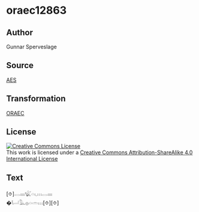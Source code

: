 # oraec12863

## Author

Gunnar Sperveslage

## Source

[AES](https://github.com/simondschweitzer/aes)

## Transformation

[ORAEC](https://oraec.github.io/)

## License

<a rel="license" href="http://creativecommons.org/licenses/by-sa/4.0/"><img alt="Creative Commons License" style="border-width:0" src="https://i.creativecommons.org/l/by-sa/4.0/88x31.png" /></a><br />This work is licensed under a <a rel="license" href="http://creativecommons.org/licenses/by-sa/4.0/">Creative Commons Attribution-ShareAlike 4.0 International License</a>

## Text

[⯑]𓂋𓏤𓏤𓏤𓏤𓆤𓏏𓏤𓈒𓏥𓂋𓏤𓏤𓏤𓏤<br>
�𓂡𓅓𓐍𓏏𓏛𓏥[⯑][⯑]<br>
